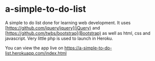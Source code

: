 # a-simple-to-do-list

A simple to do list done for learning web development. It uses [https://github.com/jquery/jquery](jQuery) and [https://github.com/twbs/bootstrap](Bootstrap) as well as html, css and javascript. Very 
little php is used to launch in Heroku.

You can view the app live on https://a-simple-to-do-list.herokuapp.com/index.html
